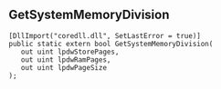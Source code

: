 ## GetSystemMemoryDivision

```
[DllImport("coredll.dll", SetLastError = true)]
public static extern bool GetSystemMemoryDivision(
   out uint lpdwStorePages,
   out uint lpdwRamPages,
   out uint lpdwPageSize
);
```

